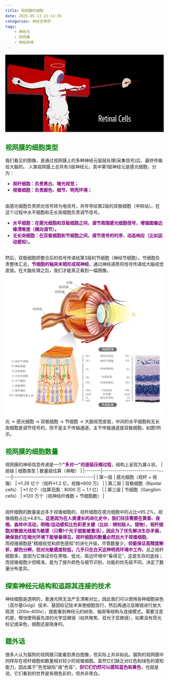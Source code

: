 ```yaml
---
title: 视网膜的细胞
date: 2025-05-13 15:14:35
categories: 神经生物学
tags:
    - 神经元
    - 视网膜
    - 神经网络
---
```

![](https://github.com/gaoxianglong/blog/blob/master/imgs/%E6%88%AA%E5%B1%8F2025-05-19%2014.25.38.png?raw=true)
## <span style="color:green">视网膜的细胞类型</span>
我们看见的图像，是通过视网膜上的多种神经元层层处理(采集信号)后，最终传输给大脑的。
人类视网膜上总共有3层神经元，其中第1层神经元是感光细胞，分为：
- <span style="color:purple">**视杆细胞：负责黑白、暗光视觉；**</span>
- <span style="color:purple">**视锥细胞：负责颜色、细节、明亮环境；**</span>

<br>由感光细胞负责把光信号转为电信号，并传导给第2层的双极细胞（中转站）。在这个过程中水平细胞和无长突细胞负责调节信号。
- <span style="color:purple">**水平细胞：在感光细胞和双极细胞之间，调节周围感光细胞信号，增强图像边缘清晰度（横向调节）。**</span>
- <span style="color:purple">**无长突细胞：在双极细胞和节细胞之间，调节信号的时序、动态响应（比如运动感知）。**</span>

<br>然后，双极细胞把整合后的信号传递给第3层的节细胞（神经节细胞）。节细胞负责整体汇总，<span style="color:purple">**节细胞的轴突末梢形成视神经**</span>，通过神经递质将信号传递给大脑视觉皮层。在大脑处理之后，我们才能真正看到一幅图像。
![图1-神经元的感光细胞](https://github.com/gaoxianglong/blog/blob/master/imgs/%E8%A7%86%E7%BD%91%E8%86%9C%E7%9A%84%E7%BB%86%E8%83%9E.png?raw=true)
光 → 感光细胞 → 双极细胞 → 节细胞 → 大脑视觉皮层，中间的水平细胞和无长突细胞是调节信号的，但不是主干传输通道，主干传输通道是双极细胞，如图1所示。
## <span style="color:green">视网膜的细胞数量</span>
视网膜的神经信息传递是一个<span style="color:purple">**"多对一"的逐级压缩过程**</span>，结构上呈现为漏斗状。
| 层级   | 细胞类型                        | 数量级估算（单眼）                     |
|--------|---------------------------------|----------------------------------------|
| 第一层 | 感光细胞（视杆 + 视锥）         | ≈1.26 亿个（视杆≈1.2 亿，视锥≈600 万） |
| 第二层 | 双极细胞（Bipolar cells）       | ≈1 亿个（估算范围：8000 万 ~ 1.1 亿）    |
| 第三层 | 节细胞（Ganglion cells）        | ≈120 万个（视神经纤维数 = 节细胞数）     |

<br>视杆细胞的数量是远多于视锥细胞的，视杆细胞在感光细胞中的占比≈95.2%，视锥细胞占比≈4.8%。<span style="color:purple">**这是因为在人类漫长的进化史中，我们往往需要在黄昏、夜晚、森林中活动，明暗/运动感知比色彩更关键（比如：辨别敌人、猎物），视杆细胞对微弱光线极为敏感（只需1个光子就能被激活），因此为了优先解决生存矛盾，确保我们在暗光环境下能够看得见，视杆细胞的数量必然远大于视锥细胞**</span>。<br>
而视锥细胞是"精细视觉和颜色感知"的进化升级，尽管数量少，<span style="color:purple">**但能保证高精度解析、颜色分辨，但对光敏感度较低，几乎只在白天这种明亮环境中工作**</span>。总之视杆细胞多，是因为它保证你在黑暗、低光、周边环境中“看得见”，这是生存的底线；而视锥细胞少但精准，是为了提升颜色与细节识别，功能的优先级不同，决定了数量分布差异。
## <span style="color:green">探索神经元结构和追踪其连接的技术</span>
神经细胞是透明的，普通光照无法产生清晰对比，因此我们可以使用各种细胞染色（高尔基Golgi）技术、基因标记技术来使细胞现行，然后再通过显微镜进行放大观测（200x–400x），就能看到神经元的树突、轴突等结构与连接模式。需要注意的是，哪怕使用最先进的光学显微镜（如共聚焦、双光子显微镜），如果没有荧光标记或染色，细胞还是隐身的。
## <span style="color:green">题外话</span>
很多人认为猫狗的视网膜只能看到黑白图像，但实际上并非如此。猫狗的视网膜中同样存在视杆细胞和数量相对较少的视锥细胞。虽然它们缺乏对红色和绿色的感知能力，因此属于"色觉缺陷"或"色盲"，<span style="color:purple">**但它们仍然可以感知蓝色和黄色**</span>，也就是说，它们看到的世界是有限色彩的，但并非黑白。